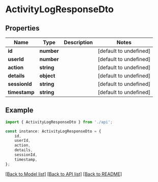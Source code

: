 # ActivityLogResponseDto


## Properties

Name | Type | Description | Notes
------------ | ------------- | ------------- | -------------
**id** | **number** |  | [default to undefined]
**userId** | **number** |  | [default to undefined]
**action** | **string** |  | [default to undefined]
**details** | **object** |  | [default to undefined]
**sessionId** | **string** |  | [default to undefined]
**timestamp** | **string** |  | [default to undefined]

## Example

```typescript
import { ActivityLogResponseDto } from './api';

const instance: ActivityLogResponseDto = {
    id,
    userId,
    action,
    details,
    sessionId,
    timestamp,
};
```

[[Back to Model list]](../README.md#documentation-for-models) [[Back to API list]](../README.md#documentation-for-api-endpoints) [[Back to README]](../README.md)
